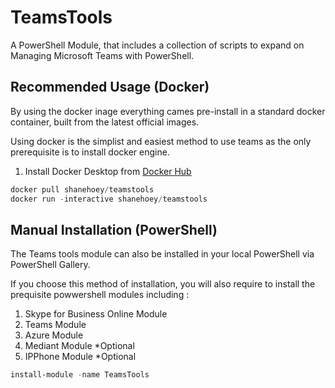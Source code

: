 # TeamsTools

A PowerShell Module, that includes a collection of scripts to expand on Managing Microsoft Teams with PowerShell.


## Recommended Usage (Docker)

By using the docker inage everything cames pre-install in a standard docker container, built from the latest official images.  

Using docker is the simplist and easiest method to use teams as the only prerequisite is to install docker engine. 

1) Install Docker Desktop from [Docker Hub](https://hub.docker.com/search?q=&type=edition&offering=community&sort=updated_at&order=desc)

```powershell 
docker pull shanehoey/teamstools
docker run -interactive shanehoey/teamstools
```

## Manual Installation (PowerShell)

The Teams tools module can also be installed in your local PowerShell via PowerShell Gallery. 

If you choose this method of installation, you will also require to install the prequisite powwershell modules including :

1) Skype for Business Online Module 
2) Teams Module 
3) Azure Module 
4) Mediant Module *Optional
5) IPPhone Module *Optional


```powershell
install-module -name TeamsTools
```



